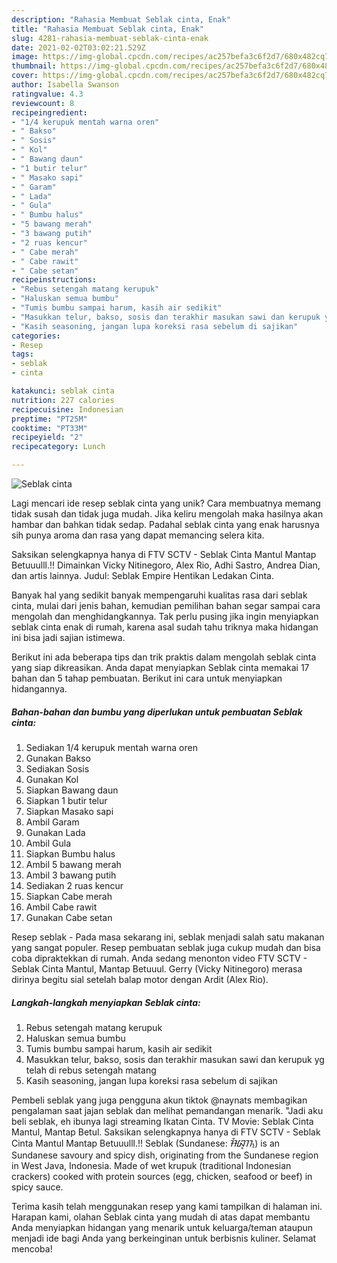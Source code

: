 ```yaml
---
description: "Rahasia Membuat Seblak cinta, Enak"
title: "Rahasia Membuat Seblak cinta, Enak"
slug: 4281-rahasia-membuat-seblak-cinta-enak
date: 2021-02-02T03:02:21.529Z
image: https://img-global.cpcdn.com/recipes/ac257befa3c6f2d7/680x482cq70/seblak-cinta-foto-resep-utama.jpg
thumbnail: https://img-global.cpcdn.com/recipes/ac257befa3c6f2d7/680x482cq70/seblak-cinta-foto-resep-utama.jpg
cover: https://img-global.cpcdn.com/recipes/ac257befa3c6f2d7/680x482cq70/seblak-cinta-foto-resep-utama.jpg
author: Isabella Swanson
ratingvalue: 4.3
reviewcount: 8
recipeingredient:
- "1/4 kerupuk mentah warna oren"
- " Bakso"
- " Sosis"
- " Kol"
- " Bawang daun"
- "1 butir telur"
- " Masako sapi"
- " Garam"
- " Lada"
- " Gula"
- " Bumbu halus"
- "5 bawang merah"
- "3 bawang putih"
- "2 ruas kencur"
- " Cabe merah"
- " Cabe rawit"
- " Cabe setan"
recipeinstructions:
- "Rebus setengah matang kerupuk"
- "Haluskan semua bumbu"
- "Tumis bumbu sampai harum, kasih air sedikit"
- "Masukkan telur, bakso, sosis dan terakhir masukan sawi dan kerupuk yg telah di rebus setengah matang"
- "Kasih seasoning, jangan lupa koreksi rasa sebelum di sajikan"
categories:
- Resep
tags:
- seblak
- cinta

katakunci: seblak cinta 
nutrition: 227 calories
recipecuisine: Indonesian
preptime: "PT25M"
cooktime: "PT33M"
recipeyield: "2"
recipecategory: Lunch

---
```



![Seblak cinta](https://img-global.cpcdn.com/recipes/ac257befa3c6f2d7/680x482cq70/seblak-cinta-foto-resep-utama.jpg)

Lagi mencari ide resep seblak cinta yang unik? Cara membuatnya memang tidak susah dan tidak juga mudah. Jika keliru mengolah maka hasilnya akan hambar dan bahkan tidak sedap. Padahal seblak cinta yang enak harusnya sih punya aroma dan rasa yang dapat memancing selera kita.

Saksikan selengkapnya hanya di FTV SCTV - Seblak Cinta Mantul Mantap Betuuulll.!! Dimainkan Vicky Nitinegoro, Alex Rio, Adhi Sastro, Andrea Dian, dan artis lainnya. Judul: Seblak Empire Hentikan Ledakan Cinta.

Banyak hal yang sedikit banyak mempengaruhi kualitas rasa dari seblak cinta, mulai dari jenis bahan, kemudian pemilihan bahan segar sampai cara mengolah dan menghidangkannya. Tak perlu pusing jika ingin menyiapkan seblak cinta enak di rumah, karena asal sudah tahu triknya maka hidangan ini bisa jadi sajian istimewa.


Berikut ini ada beberapa tips dan trik praktis dalam mengolah seblak cinta yang siap dikreasikan. Anda dapat menyiapkan Seblak cinta memakai 17 bahan dan 5 tahap pembuatan. Berikut ini cara untuk menyiapkan hidangannya.

<!--inarticleads1-->

##### Bahan-bahan dan bumbu yang diperlukan untuk pembuatan Seblak cinta:

1. Sediakan 1/4 kerupuk mentah warna oren
1. Gunakan  Bakso
1. Sediakan  Sosis
1. Gunakan  Kol
1. Siapkan  Bawang daun
1. Siapkan 1 butir telur
1. Siapkan  Masako sapi
1. Ambil  Garam
1. Gunakan  Lada
1. Ambil  Gula
1. Siapkan  Bumbu halus
1. Ambil 5 bawang merah
1. Ambil 3 bawang putih
1. Sediakan 2 ruas kencur
1. Siapkan  Cabe merah
1. Ambil  Cabe rawit
1. Gunakan  Cabe setan


Resep seblak - Pada masa sekarang ini, seblak menjadi salah satu makanan yang sangat populer. Resep pembuatan seblak juga cukup mudah dan bisa coba dipraktekkan di rumah. Anda sedang menonton video FTV SCTV - Seblak Cinta Mantul, Mantap Betuuul. Gerry (Vicky Nitinegoro) merasa dirinya begitu sial setelah balap motor dengan Ardit (Alex Rio). 

<!--inarticleads2-->

##### Langkah-langkah menyiapkan Seblak cinta:

1. Rebus setengah matang kerupuk
1. Haluskan semua bumbu
1. Tumis bumbu sampai harum, kasih air sedikit
1. Masukkan telur, bakso, sosis dan terakhir masukan sawi dan kerupuk yg telah di rebus setengah matang
1. Kasih seasoning, jangan lupa koreksi rasa sebelum di sajikan


Pembeli seblak yang juga pengguna akun tiktok @naynats membagikan pengalaman saat jajan seblak dan melihat pemandangan menarik. &#34;Jadi aku beli seblak, eh ibunya lagi streaming Ikatan Cinta. TV Movie: Seblak Cinta Mantul, Mantap Betul. Saksikan selengkapnya hanya di FTV SCTV - Seblak Cinta Mantul Mantap Betuuulll.!! Seblak (Sundanese: ᮞᮨᮘᮣᮊ᮪) is an Sundanese savoury and spicy dish, originating from the Sundanese region in West Java, Indonesia. Made of wet krupuk (traditional Indonesian crackers) cooked with protein sources (egg, chicken, seafood or beef) in spicy sauce. 

Terima kasih telah menggunakan resep yang kami tampilkan di halaman ini. Harapan kami, olahan Seblak cinta yang mudah di atas dapat membantu Anda menyiapkan hidangan yang menarik untuk keluarga/teman ataupun menjadi ide bagi Anda yang berkeinginan untuk berbisnis kuliner. Selamat mencoba!
